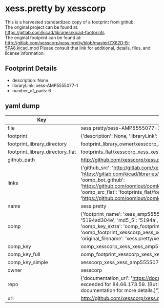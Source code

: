 # xess.pretty by xesscorp  
This is a harvested standardized copy of a footprint from github.  
The original project can be found at:  
https://gitlab.com/kicad/libraries/kicad-footprints  
The original footprint can be found at:
http://gitlab.com/xesscorp/xess.pretty/blob/master/ZX62D-B-5PA8.kicad_mod
Please consult that link for additional, details, files, and license information.  
## Footprint Details
* description: None  
* libraryLink: xess-AMP5555077-1  
* number_of_pads: 6  
## yaml dump  
| Key | Value |  
| --- | --- |  
| file | xess.pretty/xess-AMP5555077-1.kicad_mod |  
| footprint | {'description': None, 'libraryLink': 'xess-AMP5555077-1', 'number_of_pads': 6} |  
| footprint_library_directory | footprint_library_owner/xesscorp_xess.pretty |  
| footprint_library_directory_flat | footprints_flat/xesscorp_xess_xess_amp5555077_1/working |  
| github_path | http://github.com/xesscorp/xess.pretty/blob/master/xess-AMP5555077-1.kicad_mod |  
| links | {'github_src': 'http://gitlab.com/xesscorp/xess.pretty/blob/master/ZX62D-B-5PA8.kicad_mod', 'github_src_repo': 'https://gitlab.com/kicad/libraries/kicad-footprints', 'oomp_bot': 'footprints/xesscorp_xess_xess_amp5555077_1/working', 'oomp_bot_github': 'https://github.com/oomlout/oomlout_oomp_footprint_bot/tree/main/footprints/xesscorp_xess_xess_amp5555077_1/working', 'oomp_src_flat': 'footprints_flat/footprints_flat/xesscorp_xess_xess_amp5555077_1/working', 'oomp_src_flat_github': 'https://github.com/oomlout/oomlout_oomp_footprint_src/tree/main/footprints_flat/xesscorp_xess_xess_amp5555077_1/working'} |  
| name | xess.pretty |  
| oomp | {'footprint_name': 'xess_amp5555077_1', 'library_name': 'xess', 'md5': '5194ad304ee658eb88702f5aeffc4947', 'md5_10': '5194ad304e', 'md5_5': '5194a', 'md5_6': '5194ad', 'oomp_key': 'oomp_xesscorp_xess_xess_amp5555077_1', 'oomp_key_extra': 'oomp_footprint_xesscorp_xess_xess_amp5555077_1', 'oomp_key_full': 'oomp_footprint_xesscorp_xess_xess_amp5555077_1_5194ad', 'oomp_key_simple': 'xesscorp_xess_xess_amp5555077_1', 'original_filename': 'xess.pretty/xess-AMP5555077-1.kicad_mod', 'owner_name': 'xesscorp'} |  
| oomp_key | oomp_xesscorp_xess_xess_amp5555077_1 |  
| oomp_key_full | oomp_footprint_xesscorp_xess_xess_amp5555077_1 |  
| oomp_key_simple | xesscorp_xess_xess_amp5555077_1 |  
| owner | xesscorp |  
| repo | {'documentation_url': 'https://docs.github.com/rest/overview/resources-in-the-rest-api#rate-limiting', 'message': "API rate limit exceeded for 84.66.173.59. (But here's the good news: Authenticated requests get a higher rate limit. Check out the documentation for more details.)"} |  
| url | http://github.com/xesscorp/xess.pretty |  

